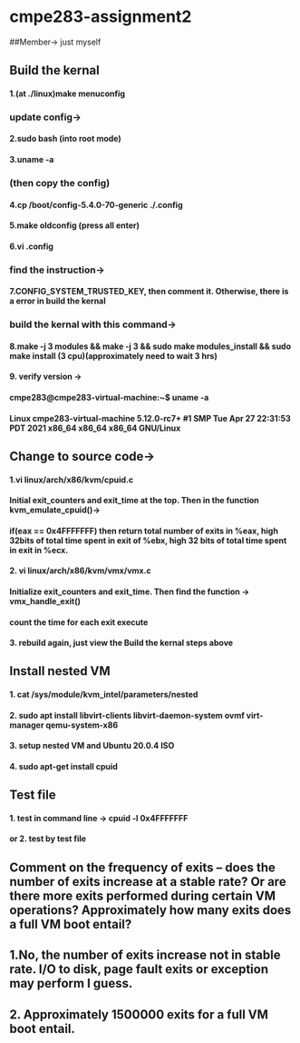 # cmpe283-assignment2

##Member-> just myself

## Build the kernal
#### 1.(at ./linux)make menuconfig
### update config->
#### 2.sudo bash (into root mode)
#### 3.uname -a 
### (then copy the config)
#### 4.cp /boot/config-5.4.0-70-generic ./.config
#### 5.make oldconfig (press all enter)
#### 6.vi .config
### find the instruction-> 
#### 7.CONFIG_SYSTEM_TRUSTED_KEY, then comment it. Otherwise, there is a error in build the kernal
### build the kernal with this command->
#### 8.make -j 3 modules && make -j 3 && sudo make modules_install && sudo make install (3 cpu)(approximately need to wait 3 hrs)
#### 9. verify version -> 
#### cmpe283@cmpe283-virtual-machine:~$ uname -a
#### Linux cmpe283-virtual-machine 5.12.0-rc7+ #1 SMP Tue Apr 27 22:31:53 PDT 2021 x86_64 x86_64 x86_64 GNU/Linux
 

## Change to source code->
#### 1.vi linux/arch/x86/kvm/cpuid.c
####     Initial exit_counters and exit_time at the top. Then in the function kvm_emulate_cpuid()->
####  if(eax == 0x4FFFFFFF) then return total number of exits in %eax, high 32bits of total time spent in exit of %ebx, high 32 bits of total time spent in exit in %ecx.
#### 2. vi linux/arch/x86/kvm/vmx/vmx.c
####   Initialize exit_counters and exit_time. Then find the function -> vmx_handle_exit()
####     count the time for each exit execute
#### 3. rebuild again, just view the Build the kernal steps above

## Install nested VM
#### 1. cat /sys/module/kvm_intel/parameters/nested
#### 2. sudo apt install libvirt-clients libvirt-daemon-system ovmf virt-manager qemu-system-x86
#### 3. setup nested VM and Ubuntu 20.0.4 ISO
#### 4. sudo apt-get install cpuid

## Test file
#### 1. test in command line -> cpuid -l 0x4FFFFFFF
#### or 2. test by test file

## Comment on the frequency of exits – does the number of exits increase at a stable rate? Or are there more exits performed during certain VM operations? Approximately how many exits does a full VM boot entail?

## 1.No, the number of exits increase not in stable rate. I/O to disk, page fault exits or exception may perform I guess.
## 2. Approximately 1500000 exits for a full VM boot entail.

